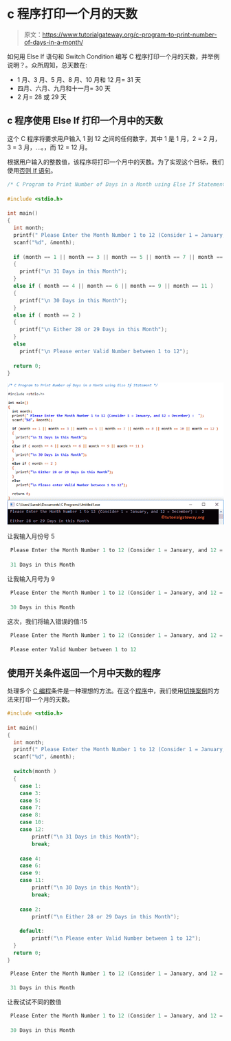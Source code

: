 # c 程序打印一个月的天数

> 原文：<https://www.tutorialgateway.org/c-program-to-print-number-of-days-in-a-month/>

如何用 Else If 语句和 Switch Condition 编写 C 程序打印一个月的天数，并举例说明？。众所周知，总天数在:

*   1 月、3 月、5 月、8 月、10 月和 12 月= 31 天
*   四月、六月、九月和十一月= 30 天
*   2 月= 28 或 29 天

## c 程序使用 Else If 打印一个月中的天数

这个 C 程序将要求用户输入 1 到 12 之间的任何数字，其中 1 是 1 月，2 = 2 月，3 = 3 月，…。，而 12 = 12 月。

根据用户输入的整数值，该程序将打印一个月中的天数。为了实现这个目标，我们使用[否则 If 语句](https://www.tutorialgateway.org/else-if-statement-in-c/)。

```c
/* C Program to Print Number of Days in a Month using Else If Statement */

#include <stdio.h>

int main()
{
  int month;
  printf(" Please Enter the Month Number 1 to 12 (Consider 1 = January, and 12 = December) :  ");
  scanf("%d", &month);

  if (month == 1 || month == 3 || month == 5 || month == 7 || month == 8 || month == 10 || month == 12 )
  {
  	printf("\n 31 Days in this Month");  	
  }
  else if ( month == 4 || month == 6 || month == 9 || month == 11 )
  {
  	printf("\n 30 Days in this Month");  	
  }  
  else if ( month == 2 )
  {
  	printf("\n Either 28 or 29 Days in this Month");  	
  } 
  else
    printf("\n Please enter Valid Number between 1 to 12");

  return 0;
}
```

![C Program to Print Number of Days in a Month using Else If Statement 1](img/419a1b3eccd8c56faae1409fc5e189bb.png)

让我输入月份号 5

```c
 Please Enter the Month Number 1 to 12 (Consider 1 = January, and 12 = December) :  5

 31 Days in this Month
```

让我输入月号为 9

```c
 Please Enter the Month Number 1 to 12 (Consider 1 = January, and 12 = December) :  9

 30 Days in this Month
```

这次，我们将输入错误的值:15

```c
 Please Enter the Month Number 1 to 12 (Consider 1 = January, and 12 = December) :  15

 Please enter Valid Number between 1 to 12
```

## 使用开关条件返回一个月中天数的程序

处理多个 [C 编程](https://www.tutorialgateway.org/c-programming/)条件是一种理想的方法。在这个[程序](https://www.tutorialgateway.org/c-programming-examples/)中，我们使用[切换案例](https://www.tutorialgateway.org/switch-case-in-c/)的方法来打印一个月的天数。

```c
#include <stdio.h>

int main()
{
  int month;
  printf(" Please Enter the Month Number 1 to 12 (Consider 1 = January, and 12 = December) :  ");
  scanf("%d", &month);

  switch(month )
  {
  	case 1:
  	case 3:
	case 5: 	
	case 7:
	case 8:
	case 10:
	case 12:			  	
	  	printf("\n 31 Days in this Month");
	  	break;

	case 4:	
	case 6:
	case 9:
	case 11:			    	
	  	printf("\n 30 Days in this Month");  
		break;

	case 2:
	  	printf("\n Either 28 or 29 Days in this Month");  

	default:		  	
	    printf("\n Please enter Valid Number between 1 to 12");
  }
  return 0;
}
```

```c
 Please Enter the Month Number 1 to 12 (Consider 1 = January, and 12 = December) :  12

 31 Days in this Month
```

让我试试不同的数值

```c
 Please Enter the Month Number 1 to 12 (Consider 1 = January, and 12 = December) :  6

 30 Days in this Month
```